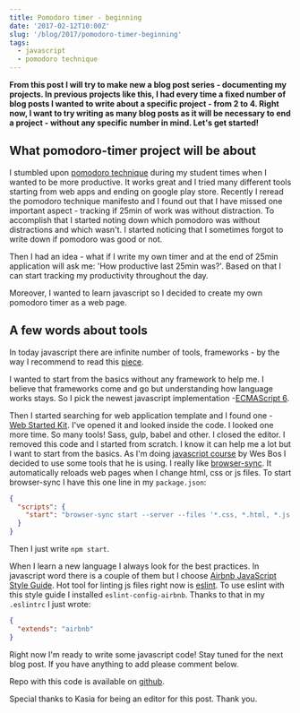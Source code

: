 ```yaml
---
title: Pomodoro timer - beginning
date: '2017-02-12T10:00Z'
slug: '/blog/2017/pomodoro-timer-beginning'
tags:
  - javascript
  - pomodoro technique
---
```


**From this post I will try to make new a blog post series - documenting
my projects. In previous projects like this, I had every time a fixed
number of blog posts I wanted to write about a specific project - from 2
to 4. Right now, I want to try writing as many blog posts as it will be
necessary to end a project - without any specific number in mind. Let's
get started!**

## What pomodoro-timer project will be about

I stumbled upon [pomodoro
technique](http://cirillocompany.de/pages/pomodoro-technique) during my
student times when I wanted to be more productive. It works great and I
tried many different tools starting from web apps and ending on google
play store. Recently I reread the pomodoro technique manifesto and I
found out that I have missed one important aspect - tracking if 25min of
work was without distraction. To accomplish that I started noting down
which pomodoro was without distractions and which wasn't. I started
noticing that I sometimes forgot to write down if pomodoro was good or
not.

Then I had an idea - what if I write my own timer and at the end of
25min application will ask me: 'How productive last 25min was?'. Based
on that I can start tracking my productivity throughout the day.

Moreover, I wanted to learn javascript so I decided to create my own
pomodoro timer as a web page.

## A few words about tools

In today javascript there are infinite number of tools, frameworks - by
the way I recommend to read this
[piece](https://hackernoon.com/how-it-feels-to-learn-javascript-in-2016-d3a717dd577f#.oifaoe6ph).

I wanted to start from the basics without any framework to help me. I
believe that frameworks come and go but understanding how language works
stays. So I pick the newest javascript implementation -[ECMAScript
6](http://es6-features.org/).

Then I started searching for web application template and I found one -
[Web Started Kit](https://developers.google.com/web/tools/starter-kit/).
I've opened it and looked inside the code. I looked one more time. So
many tools! Sass, gulp, babel and other. I closed the editor. I removed
this code and I started from scratch. I know it can help me a lot but I
want to start from the basics. As I'm doing [javascript
course](https://javascript30.com) by Wes Bos I decided to use some tools
that he is using. I really like
[browser-sync](https://www.npmjs.com/package/browser-sync). It
automatically reloads web pages when I change html, css or js files. To
start browser-sync I have this one line in my `package.json`:

```json
{
  "scripts": {
    "start": "browser-sync start --server --files '*.css, *.html, *.js'"
  }
}
```

Then I just write `npm start`.

When I learn a new language I always look for the best practices. In
javascript word there is a couple of them but I choose [Airbnb
JavaScript Style Guide](https://github.com/airbnb/javascript). Hot tool
for linting js files right now is [eslint](http://eslint.org/). To use
eslint with this style guide I installed `eslint-config-airbnb`. Thanks
to that in my `.eslintrc` I just wrote:

```json
{
  "extends": "airbnb"
}
```

Right now I'm ready to write some javascript code! Stay tuned for the
next blog post. If you have anything to add please comment below.

Repo with this code is available on
[github](https://github.com/krzysztofzuraw/pomodoro-timer).

Special thanks to Kasia for being an editor for this post. Thank you.
